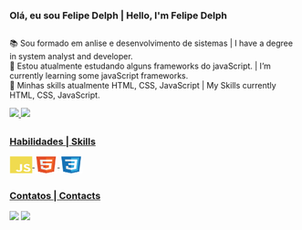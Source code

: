 ### Olá, eu sou Felipe Delph | Hello, I'm Felipe Delph
##
📚 Sou formado em anlise e desenvolvimento de sistemas | I have a degree in system analyst and developer. <br>
🎯 Estou atualmente estudando alguns frameworks do javaScript. | I’m currently learning some javaScript frameworks.<br>
🥇 Minhas skills atualmente HTML, CSS, JavaScript | My Skills currently HTML, CSS, JavaScript.<br>
<div>
  <a href="https://github.com/felipedelph">
    <img height="150em" src="https://github-readme-stats.vercel.app/api?username=felipedelph&show_icons=true&theme=tokyonight&include_all_commits=true&count_private=true"/>
    <img height="150em" src="https://github-readme-stats.vercel.app/api/top-langs/?username=felipedelph&layout=compact&langs_count=7&theme=tokyonight"/>
</div>
  
##
  
 <div style="display: inline_block">
  <h3>Habilidades | Skills</h3> 
  <img align="center" alt="Rafa-Js" height="30" width="40" src="https://raw.githubusercontent.com/devicons/devicon/master/icons/javascript/javascript-plain.svg">
  <img align="center" alt="skill-HTML" height="30" width="40" src="https://raw.githubusercontent.com/devicons/devicon/master/icons/html5/html5-original.svg">
  <img align="center" alt="skill-CSS" height="30" width="40" src="https://raw.githubusercontent.com/devicons/devicon/master/icons/css3/css3-original.svg">
  </div> 
 
  ##
  
 <div> 
  <h3>Contatos | Contacts</h3> 
  <a href = "mailto:felipebacelosdev@gmail.com"><img src="https://img.shields.io/badge/-Gmail-%23333?style=for-the-badge&logo=gmail&logoColor=white" target="_blank"></a>
  <a href="https://www.linkedin.com/in/felipe-barcelos-0b644389" target="_blank"><img src="https://img.shields.io/badge/-LinkedIn-%230077B5?style=for-the-badge&logo=linkedin&logoColor=white" target="_blank"></a> 
  
</div> 

